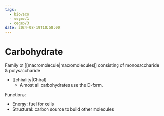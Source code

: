 ```yaml
---
tags:
  - bio/eco
  - cegep/1
  - cegep/3
date: 2024-08-19T10:58:00
---
```


# Carbohydrate

Family of [[macromolecule|macromolecules]] consisting of monosaccharide & polysaccharide

- [[chirality|Chiral]]
	- Almost all carbohydrates use the D-form.

Functions:

- Energy: fuel for cells
- Structural: carbon source to build other molecules